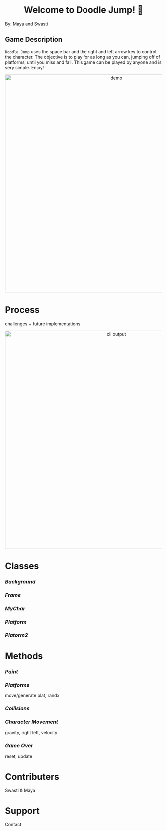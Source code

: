 <h1 align="center">Welcome to Doodle Jump! 👋</h1>
By: Maya and Swasti
<p align="center">
 
## Game Description

`Doodle Jump` uses the space bar and the right and left arrow key to control the character. The objective is to play for as long as you can, 
jumping off of platforms, until you miss and fall. This game can be played by anyone and is very simple. Enjoy!

<p align="center">
  <img width="700" align="center" src="https://user-images.githubusercontent.com/9840435/60266022-72a82400-98e7-11e9-9958-f9004c2f97e1.gif" alt="demo"/>
</p>

# Process
challenges + future implementations

<p align="center">
  <img width="700" src="https://user-images.githubusercontent.com/9840435/60266090-9cf9e180-98e7-11e9-9cac-3afeec349bbc.jpg" alt="cli output"/>
</p>

# Classes
### ***Background***
### ***Frame***
### ***MyChar***
### ***Platform***
### ***Platorm2***

# Methods
### ***Paint***
### ***Platforms***
move/generate plat, randx
### ***Collisions***
### ***Character Movement***
gravity, right left, velocity
### ***Game Over***
reset, update


# Contributers
Swasti & Maya

# Support
Contact
